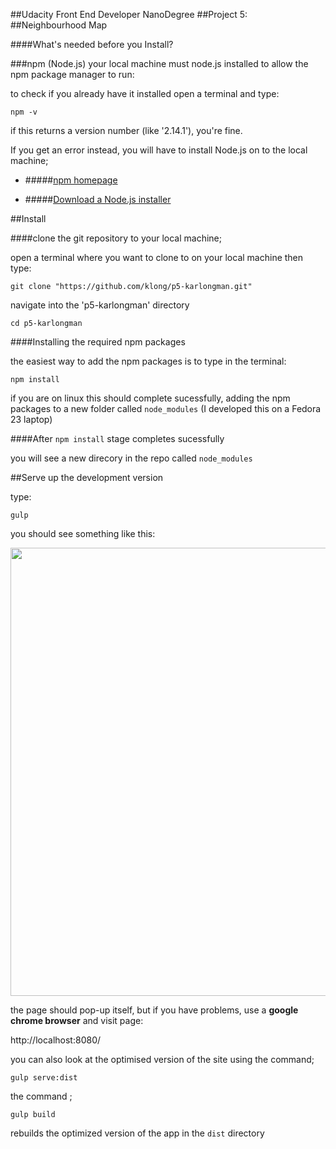 ##Udacity Front End Developer NanoDegree
##Project 5:
##Neighbourhood Map

####What's needed before you Install?

###npm (Node.js)
your local machine must node.js installed to allow the npm package manager to run:

to check if you already have it installed open a terminal and type:

`npm -v`

 if this returns a version number (like '2.14.1'), you're fine.

 If you get an error instead,  you will have to install Node.js on to the local machine;

* #####[npm homepage](https://www.npmjs.com/)

* #####[Download a Node.js installer](https://nodejs.org/en/download/)


##Install

####clone the git repository to your local machine;

open a terminal where you want to clone to on your local machine
then type:

`git clone "https://github.com/klong/p5-karlongman.git"`

navigate into the 'p5-karlongman' directory

`cd p5-karlongman`

####Installing the required npm packages

the easiest way to add the npm packages is to type in the terminal:

`npm install`

if you are on linux this should complete sucessfully, adding the npm packages to a new folder called `node_modules`
(I developed this on a Fedora 23 laptop)

####After `npm install`  stage completes sucessfully

you will see a new direcory in the repo called `node_modules`

##Serve up the development version

type:

`gulp`

you should see something like this:

<img src="https://cloud.githubusercontent.com/assets/131895/15627991/f16d22ee-24ec-11e6-8a90-54f40aff43e8.jpg" width="684" height="717" />


the page should pop-up itself, but if you have problems, use a **google chrome browser** and visit page:

http://localhost:8080/

you can also look at the optimised version of the site using the command;

`gulp serve:dist`

the command ;

`gulp build`

rebuilds the optimized version of the app in the `dist` directory
